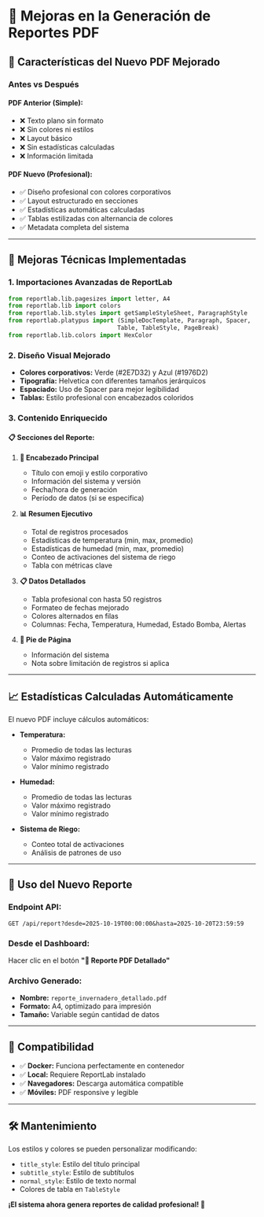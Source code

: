 # 📄 Mejoras en la Generación de Reportes PDF

## 🎨 **Características del Nuevo PDF Mejorado**

### **Antes vs Después**

#### **PDF Anterior (Simple):**
- ❌ Texto plano sin formato
- ❌ Sin colores ni estilos
- ❌ Layout básico
- ❌ Sin estadísticas calculadas
- ❌ Información limitada

#### **PDF Nuevo (Profesional):**
- ✅ Diseño profesional con colores corporativos
- ✅ Layout estructurado en secciones
- ✅ Estadísticas automáticas calculadas
- ✅ Tablas estilizadas con alternancia de colores
- ✅ Metadata completa del sistema

---

## 🔧 **Mejoras Técnicas Implementadas**

### **1. Importaciones Avanzadas de ReportLab**
```python
from reportlab.lib.pagesizes import letter, A4
from reportlab.lib import colors
from reportlab.lib.styles import getSampleStyleSheet, ParagraphStyle
from reportlab.platypus import (SimpleDocTemplate, Paragraph, Spacer, 
                               Table, TableStyle, PageBreak)
from reportlab.lib.colors import HexColor
```

### **2. Diseño Visual Mejorado**
- **Colores corporativos:** Verde (#2E7D32) y Azul (#1976D2)
- **Tipografía:** Helvetica con diferentes tamaños jerárquicos
- **Espaciado:** Uso de Spacer para mejor legibilidad
- **Tablas:** Estilo profesional con encabezados coloridos

### **3. Contenido Enriquecido**

#### **📋 Secciones del Reporte:**
1. **🌿 Encabezado Principal**
   - Título con emoji y estilo corporativo
   - Información del sistema y versión
   - Fecha/hora de generación
   - Período de datos (si se especifica)

2. **📊 Resumen Ejecutivo**
   - Total de registros procesados
   - Estadísticas de temperatura (min, max, promedio)
   - Estadísticas de humedad (min, max, promedio)
   - Conteo de activaciones del sistema de riego
   - Tabla con métricas clave

3. **📋 Datos Detallados**
   - Tabla profesional con hasta 50 registros
   - Formateo de fechas mejorado
   - Colores alternados en filas
   - Columnas: Fecha, Temperatura, Humedad, Estado Bomba, Alertas

4. **📄 Pie de Página**
   - Información del sistema
   - Nota sobre limitación de registros si aplica

---

## 📈 **Estadísticas Calculadas Automáticamente**

El nuevo PDF incluye cálculos automáticos:

- **Temperatura:**
  - Promedio de todas las lecturas
  - Valor máximo registrado
  - Valor mínimo registrado

- **Humedad:**
  - Promedio de todas las lecturas
  - Valor máximo registrado
  - Valor mínimo registrado

- **Sistema de Riego:**
  - Conteo total de activaciones
  - Análisis de patrones de uso

---

## 🎯 **Uso del Nuevo Reporte**

### **Endpoint API:**
```
GET /api/report?desde=2025-10-19T00:00:00&hasta=2025-10-20T23:59:59
```

### **Desde el Dashboard:**
Hacer clic en el botón **"📄 Reporte PDF Detallado"**

### **Archivo Generado:**
- **Nombre:** `reporte_invernadero_detallado.pdf`
- **Formato:** A4, optimizado para impresión
- **Tamaño:** Variable según cantidad de datos

---

## 🔄 **Compatibilidad**

- ✅ **Docker:** Funciona perfectamente en contenedor
- ✅ **Local:** Requiere ReportLab instalado
- ✅ **Navegadores:** Descarga automática compatible
- ✅ **Móviles:** PDF responsive y legible

---

## 🛠️ **Mantenimiento**

Los estilos y colores se pueden personalizar modificando:
- `title_style`: Estilo del título principal
- `subtitle_style`: Estilo de subtítulos
- `normal_style`: Estilo de texto normal
- Colores de tabla en `TableStyle`

**¡El sistema ahora genera reportes de calidad profesional! 🎉**